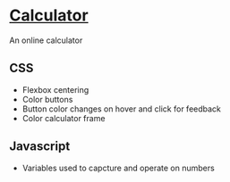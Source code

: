 # [Calculator](https://jevonthompsonx.github.io/calculator/)
 An online calculator

## CSS  

- Flexbox centering  
- Color buttons
- Button color changes on hover and click for feedback  
- Color calculator frame  

## Javascript

- Variables used to capcture and operate on numbers  
